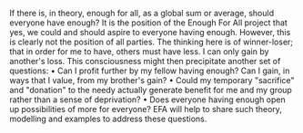 If there is, in theory, enough for all, as a global sum or average, should everyone have enough?
It is the position of the Enough For All project that yes, we could and should aspire to everyone having enough. However, this is clearly not the position of all parties. The thinking here is of winner-loser; that in order for me to have, others must have less. I can only gain by another's loss. This consciousness might then precipitate another set of questions:
	•	Can I profit further by my fellow having enough? Can I gain, in ways that I value, from my brother's gain?
	•	Could my temporary "sacrifice" and "donation" to the needy actually generate benefit for me and my group rather than a sense of deprivation?
	•	Does everyone having enough open up possibilities of more for everyone?
EFA will help to share such theory, modelling and examples to address these questions.
